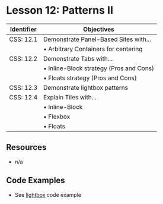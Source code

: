 # Lesson 12: Patterns II

Identifier   | Objectives
-------------|------------
CSS: 12.1    | Demonstrate Panel-Based Sites with...
             | &bull; Arbitrary Containers for centering
CSS: 12.2    | Demonstrate Tabs with...
             | &bull; Inline-Block strategy (Pros and Cons)
             | &bull; Floats strategy (Pros and Cons)
CSS: 12.3    | Demonstrate lightbox patterns
CSS: 12.4    | Explain Tiles with...
             | &bull; Inline-Block
             | &bull; Flexbox
             | &bull; Floats

## Resources
- n/a

## Code Examples

- See [lightbox](lightbox) code example
